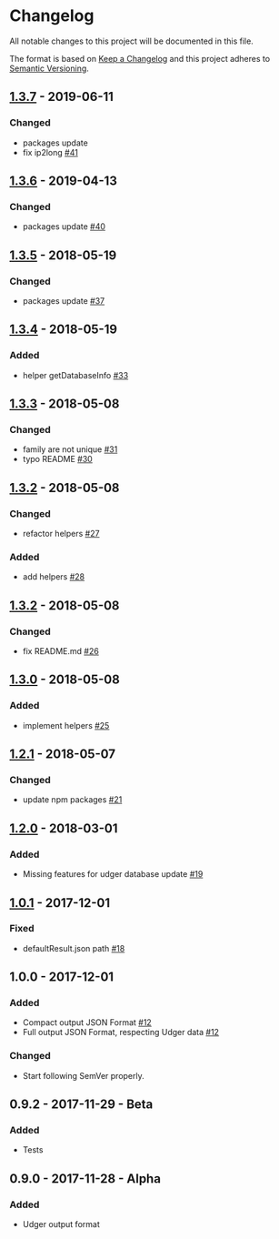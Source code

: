 # Changelog
All notable changes to this project will be documented in this file.

The format is based on [Keep a Changelog](http://keepachangelog.com/en/1.0.0/)
and this project adheres to [Semantic Versioning](http://semver.org/spec/v2.0.0.html).

## [1.3.7](https://github.com/udger/udger-nodejs/compare/v1.3.7...v1.3.6) - 2019-06-11
### Changed
* packages update
* fix ip2long [#41](https://github.com/udger/udger-nodejs/issues/41)

## [1.3.6](https://github.com/udger/udger-nodejs/compare/v1.3.6...v1.3.5) - 2019-04-13
### Changed
* packages update [#40](https://github.com/udger/udger-nodejs/issues/40)

## [1.3.5](https://github.com/udger/udger-nodejs/compare/v1.3.5...v1.3.4) - 2018-05-19
### Changed
* packages update [#37](https://github.com/udger/udger-nodejs/issues/37)

## [1.3.4](https://github.com/udger/udger-nodejs/compare/v1.3.4...v1.3.3) - 2018-05-19
### Added
* helper getDatabaseInfo [#33](https://github.com/udger/udger-nodejs/issues/33)

## [1.3.3](https://github.com/udger/udger-nodejs/compare/v1.3.3...v1.3.2) - 2018-05-08
### Changed
* family are not unique [#31](https://github.com/udger/udger-nodejs/issues/31)
* typo README [#30](https://github.com/udger/udger-nodejs/issues/30)

## [1.3.2](https://github.com/udger/udger-nodejs/compare/v1.3.2...v1.3.1) - 2018-05-08
### Changed
* refactor helpers [#27](https://github.com/udger/udger-nodejs/issues/27)
### Added
* add helpers [#28](https://github.com/udger/udger-nodejs/issues/28)

## [1.3.2](https://github.com/udger/udger-nodejs/compare/v1.3.1...v1.3.0) - 2018-05-08
### Changed
* fix README.md [#26](https://github.com/udger/udger-nodejs/issues/26)

## [1.3.0](https://github.com/udger/udger-nodejs/compare/v1.3.0...v1.2.1) - 2018-05-08
### Added
* implement helpers [#25](https://github.com/udger/udger-nodejs/issues/25)

## [1.2.1](https://github.com/udger/udger-nodejs/compare/v1.2.1...v1.2.0) - 2018-05-07
### Changed
* update npm packages [#21](https://github.com/udger/udger-nodejs/issues/21)

## [1.2.0](https://github.com/udger/udger-nodejs/compare/v1.2.0...v1.0.1) - 2018-03-01
### Added
* Missing features for udger database update [#19](https://github.com/udger/udger-nodejs/issues/19)

## [1.0.1](https://github.com/udger/udger-nodejs/compare/v1.0.1...v1.0.0) - 2017-12-01
### Fixed
* defaultResult.json path [#18](https://github.com/udger/udger-nodejs/issues/18)

## 1.0.0 - 2017-12-01
### Added
* Compact output JSON Format [#12](https://github.com/udger/udger-nodejs/issues/18)
* Full output JSON Format, respecting Udger data [#12](https://github.com/udger/udger-nodejs/issues/18)

### Changed
* Start following SemVer properly.

## 0.9.2 - 2017-11-29 - Beta
### Added
* Tests

## 0.9.0 - 2017-11-28 - Alpha
### Added
* Udger output format
